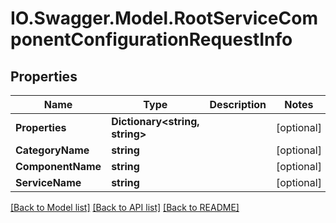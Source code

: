 # IO.Swagger.Model.RootServiceComponentConfigurationRequestInfo
## Properties

Name | Type | Description | Notes
------------ | ------------- | ------------- | -------------
**Properties** | **Dictionary&lt;string, string&gt;** |  | [optional] 
**CategoryName** | **string** |  | [optional] 
**ComponentName** | **string** |  | [optional] 
**ServiceName** | **string** |  | [optional] 

[[Back to Model list]](../README.md#documentation-for-models) [[Back to API list]](../README.md#documentation-for-api-endpoints) [[Back to README]](../README.md)

